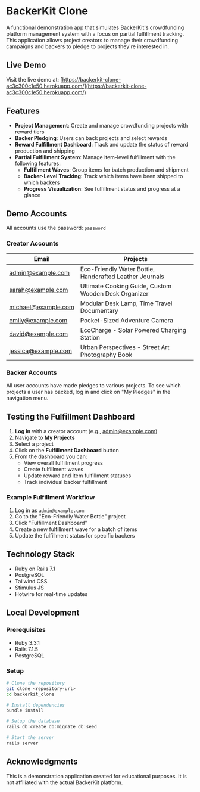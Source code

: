 # BackerKit Clone

A functional demonstration app that simulates BackerKit's crowdfunding platform management system with a focus on partial fulfillment tracking. This application allows project creators to manage their crowdfunding campaigns and backers to pledge to projects they're interested in.

## Live Demo

Visit the live demo at: [https://backerkit-clone-ac3c300c1e50.herokuapp.com/](https://backerkit-clone-ac3c300c1e50.herokuapp.com/)

## Features

- **Project Management**: Create and manage crowdfunding projects with reward tiers
- **Backer Pledging**: Users can back projects and select rewards
- **Reward Fulfillment Dashboard**: Track and update the status of reward production and shipping
- **Partial Fulfillment System**: Manage item-level fulfillment with the following features:
  - **Fulfillment Waves**: Group items for batch production and shipment
  - **Backer-Level Tracking**: Track which items have been shipped to which backers
  - **Progress Visualization**: See fulfillment status and progress at a glance

## Demo Accounts

All accounts use the password: `password`

### Creator Accounts

| Email | Projects |
|-------|----------|
| admin@example.com | Eco-Friendly Water Bottle, Handcrafted Leather Journals |
| sarah@example.com | Ultimate Cooking Guide, Custom Wooden Desk Organizer |
| michael@example.com | Modular Desk Lamp, Time Travel Documentary |
| emily@example.com | Pocket-Sized Adventure Camera |
| david@example.com | EcoCharge - Solar Powered Charging Station |
| jessica@example.com | Urban Perspectives - Street Art Photography Book |

### Backer Accounts

All user accounts have made pledges to various projects. To see which projects a user has backed, log in and click on "My Pledges" in the navigation menu.

## Testing the Fulfillment Dashboard

1. **Log in** with a creator account (e.g., admin@example.com)
2. Navigate to **My Projects**
3. Select a project
4. Click on the **Fulfillment Dashboard** button
5. From the dashboard you can:
   - View overall fulfillment progress
   - Create fulfillment waves
   - Update reward and item fulfillment statuses
   - Track individual backer fulfillment

### Example Fulfillment Workflow

1. Log in as `admin@example.com`
2. Go to the "Eco-Friendly Water Bottle" project
3. Click "Fulfillment Dashboard"
4. Create a new fulfillment wave for a batch of items
5. Update the fulfillment status for specific backers

## Technology Stack

- Ruby on Rails 7.1
- PostgreSQL
- Tailwind CSS
- Stimulus JS
- Hotwire for real-time updates

## Local Development

### Prerequisites

- Ruby 3.3.1
- Rails 7.1.5
- PostgreSQL

### Setup

```bash
# Clone the repository
git clone <repository-url>
cd backerkit_clone

# Install dependencies
bundle install

# Setup the database
rails db:create db:migrate db:seed

# Start the server
rails server
```

## Acknowledgments

This is a demonstration application created for educational purposes. It is not affiliated with the actual BackerKit platform.
